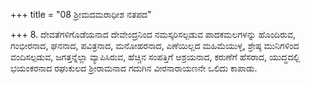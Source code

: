 +++
title = "08 ಶ್ರೀಮದಮರಾಧೀಶ ನತಪದ"

+++
8. ದೇವತೆಗಳಿಗೊಡೆಯನಾದ ದೇವೇಂದ್ರನಿಂದ ನಮಸ್ಕರಿಸಲ್ಪಡುವ ಪಾದಕಮಲಗಳನ್ನು ಹೊಂದಿರುವ, ಗಂಭೀರನಾದ, ಘನನಾದ, ಪವಿತ್ರನಾದ, ಮನೋಹರನಾದ, ಎಣೆಯಿಲ್ಲದ ಮಹಿಮೆಯುಳ್ಳ, ಶ್ರೇಷ್ಠ ಮುನಿಗಳಿಂದ ವಂದಿಸಲ್ಪಡುವ, ಜಗತ್ತನ್ನೆಲ್ಲಾ ವ್ಯಾಪಿಸಿರುವ, ಹೆಚ್ಚಿನ ಸಂಪತ್ತಿಗೆ ಆಶ್ರಯನಾದ, ಕರುಣೆಗೆ ಹೆಸರಾದ, ಯುದ್ಧದಲ್ಲಿ ಭಯಂಕರನಾದ ರಘುಕುಲದ ಶ್ರೀರಾಮನಾದ ಗದುಗಿನ ವೀರನಾರಾಯಣನೇ ಒಲಿದು ಕಾಪಾಡು.